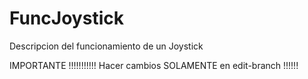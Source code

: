 # FuncJoystick
Descripcion del funcionamiento de un Joystick

IMPORTANTE !!!!!!!!!!!
Hacer cambios SOLAMENTE en edit-branch !!!!!!
